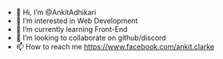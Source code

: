 - 👋 Hi, I’m @AnkitAdhikari
- 👀 I’m interested in Web Development
- 🌱 I’m currently learning Front-End
- 💞️ I’m looking to collaborate on github/discord
- 📫 How to reach me https://www.facebook.com/ankit.clarke

<!---
AnkitAdhikari/AnkitAdhikari is a ✨ special ✨ repository because its `README.md` (this file) appears on your GitHub profile.
You can click the Preview link to take a look at your changes.
--->
